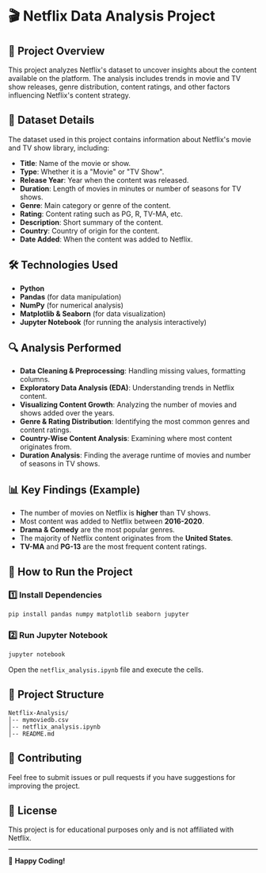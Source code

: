 # 🎬 Netflix Data Analysis Project

## 📌 Project Overview
This project analyzes Netflix's dataset to uncover insights about the content available on the platform. The analysis includes trends in movie and TV show releases, genre distribution, content ratings, and other factors influencing Netflix's content strategy.

## 📂 Dataset Details
The dataset used in this project contains information about Netflix's movie and TV show library, including:
- **Title**: Name of the movie or show.
- **Type**: Whether it is a "Movie" or "TV Show".
- **Release Year**: Year when the content was released.
- **Duration**: Length of movies in minutes or number of seasons for TV shows.
- **Genre**: Main category or genre of the content.
- **Rating**: Content rating such as PG, R, TV-MA, etc.
- **Description**: Short summary of the content.
- **Country**: Country of origin for the content.
- **Date Added**: When the content was added to Netflix.

## 🛠 Technologies Used
- **Python**
- **Pandas** (for data manipulation)
- **NumPy** (for numerical analysis)
- **Matplotlib & Seaborn** (for data visualization)
- **Jupyter Notebook** (for running the analysis interactively)

## 🔍 Analysis Performed
- **Data Cleaning & Preprocessing**: Handling missing values, formatting columns.
- **Exploratory Data Analysis (EDA)**: Understanding trends in Netflix content.
- **Visualizing Content Growth**: Analyzing the number of movies and shows added over the years.
- **Genre & Rating Distribution**: Identifying the most common genres and content ratings.
- **Country-Wise Content Analysis**: Examining where most content originates from.
- **Duration Analysis**: Finding the average runtime of movies and number of seasons in TV shows.

## 📊 Key Findings (Example)
- The number of movies on Netflix is **higher** than TV shows.
- Most content was added to Netflix between **2016-2020**.
- **Drama & Comedy** are the most popular genres.
- The majority of Netflix content originates from the **United States**.
- **TV-MA** and **PG-13** are the most frequent content ratings.

## 🚀 How to Run the Project
### 1️⃣ Install Dependencies
```bash
pip install pandas numpy matplotlib seaborn jupyter
```

### 2️⃣ Run Jupyter Notebook
```bash
jupyter notebook
```
Open the `netflix_analysis.ipynb` file and execute the cells.

## 📎 Project Structure
```
Netflix-Analysis/
│-- mymoviedb.csv
│-- netflix_analysis.ipynb
│-- README.md
```

## 🤝 Contributing
Feel free to submit issues or pull requests if you have suggestions for improving the project.

## 📜 License
This project is for educational purposes only and is not affiliated with Netflix.

---

🚀 **Happy Coding!**


